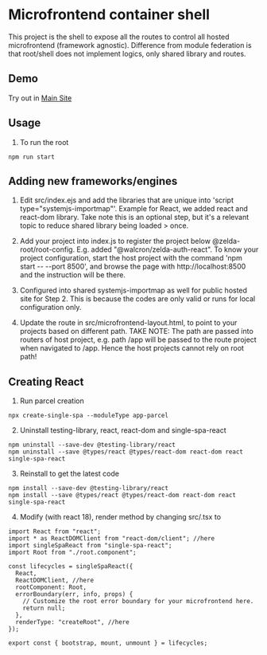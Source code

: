 # Microfrontend container shell

This project is the shell to expose all the routes to control all hosted microfrontend (framework agnostic). Difference from module federation is that root/shell does not implement logics, only shared library and routes.

## Demo
Try out in [Main Site](https://zelda.walcron.com)

## Usage

1. To run the root

```
npm run start
```

## Adding new frameworks/engines

1. Edit src/index.ejs and add the libraries that are unique into 'script type="systemjs-importmap"'. Example for React, we added react and react-dom library. Take note this is an optional step, but it's a relevant topic to reduce shared library being loaded > once.

2. Add your project into index.js to register the project below @zelda-root/root-config. E.g. added "@walcron/zelda-auth-react". To know your project configuration, start the host project with the command 'npm start -- --port 8500', and browse the page with http://localhost:8500 and the instruction will be there.

3. Configured into shared systemjs-importmap as well for public hosted site for Step 2. This is because the codes are only valid or runs for local configuration only.

4. Update the route in src/microfrontend-layout.html, to point to your projects based on different path. TAKE NOTE: The path are passed into routers of host project, e.g. path /app will be passed to the route project when navigated to /app. Hence the host projects cannot rely on root path!

## Creating React

1. Run parcel creation

```
npx create-single-spa --moduleType app-parcel
```

2. Uninstall testing-library, react, react-dom and single-spa-react

```
npm uninstall --save-dev @testing-library/react
npm uninstall --save @types/react @types/react-dom react-dom react single-spa-react
```

3. Reinstall to get the latest code

```
npm install --save-dev @testing-library/react
npm install --save @types/react @types/react-dom react-dom react single-spa-react
```

4. Modify (with react 18), render method by changing src/<project-name>.tsx to

```
import React from "react";
import * as ReactDOMClient from "react-dom/client"; //here
import singleSpaReact from "single-spa-react";
import Root from "./root.component";

const lifecycles = singleSpaReact({
  React,
  ReactDOMClient, //here
  rootComponent: Root,
  errorBoundary(err, info, props) {
    // Customize the root error boundary for your microfrontend here.
    return null;
  },
  renderType: "createRoot", //here
});

export const { bootstrap, mount, unmount } = lifecycles;
```
